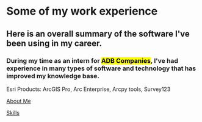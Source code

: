 <!DOCTYPE html>
<html>
    <head>
<h1 id="experience">Some of my work experience</h1>
    </head>
<h2 id="this-code-sample-was-written-by-me">Here is an overall summary of the software I've been using in my career.</h2>
<body>
<h3>During my time as an intern for <mark class="blue">ADB Companies</mark>, I've had experience in many types of software and technology that has improved my knowledge base.</h3>
<p>Esri Products: ArcGIS Pro, Arc Enterprise, Arcpy tools, Survey123
</p>
        
</body>  
<p><a href="./AboutMax.md">About Me</a></p>
<p><a href="./Skills.md">Skills</a></p>
  
